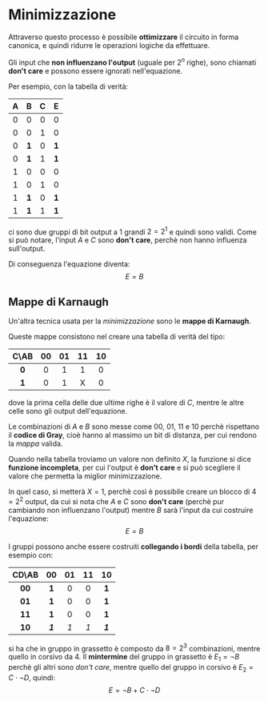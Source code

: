 # Minimizzazione

Attraverso questo processo è possibile **ottimizzare** il circuito in forma canonica, e quindi ridurre le operazioni logiche da effettuare.

Gli input che **non influenzano l'output** (uguale per $2^n$ righe), sono chiamati **don't care** e possono essere ignorati nell'equazione.

Per esempio, con la tabella di verità:

| A | B | C | E |
|:-:|:-:|:-:|:-:|
| 0 | 0 | 0 | 0 |
| 0 | 0 | 1 | 0 |
| 0 | **1** | 0 | **1** |
| 0 | **1** | 1 | **1** |
| 1 | 0 | 0 | 0 |
| 1 | 0 | 1 | 0 |
| 1 | **1** | 0 | **1** |
| 1 | **1** | 1 | **1** |

ci sono due gruppi di bit output a $1$ grandi $2 = 2^1$ e quindi sono validi.
Come si può notare, l'input $A$ e $C$ sono **don't care**, perchè non hanno influenza sull'output.

Di conseguenza l'equazione diventa:
$$E = B$$

## Mappe di Karnaugh

Un'altra tecnica usata per la _minimizzazione_ sono le **mappe di Karnaugh**.

Queste mappe consistono nel creare una tabella di verità del tipo:

| C\AB | 00 | 01 | 11 | 10 |
|:-:|:-:|:-:|:-:|:-:|
| **0** | 0 | 1 | 1 | 0 |
| **1** | 0 | 1 | X | 0 |

dove la prima cella delle due ultime righe è il valore di $C$, mentre le altre celle sono gli output dell'equazione.

Le combinazioni di $A$ e $B$ sono messe come $00$, $01$, $11$ e $10$ perchè rispettano il **codice di Gray**, cioè hanno al massimo un bit di distanza, per cui rendono la _mappa_ valida.

Quando nella tabella troviamo un valore non definito $X$, la funzione si dice **funzione incompleta**, per cui l'output è **don't care** e si può scegliere il valore che permetta la miglior minimizzazione.

In quel caso, si metterà $X = 1$, perchè così è possibile creare un blocco di $4 = 2^2$ output, da cui si nota che $A$ e $C$ sono **don't care** (perchè pur cambiando non influenzano l'output) mentre $B$ sarà l'input da cui costruire l'equazione:
$$E = B$$

I gruppi possono anche essere costruiti **collegando i bordi** della tabella, per esempio con:

| CD\AB | 00 | 01 | 11 | 10 |
|:-:|:-:|:-:|:-:|:-:|
| **00** | **1** | 0 | 0 | **1** |
| **01** | **1** | 0 | 0 | **1** |
| **11** | **1** | 0 | 0 | **1** |
| **10** | **_1_** | _1_ | _1_ | **_1_** |

si ha che in gruppo in grassetto è composto da $8 = 2^3$ combinazioni, mentre quello in corsivo da $4$.
Il **mintermine** del gruppo in grassetto è $E_1 = \neg B$ perchè gli altri sono _don't care_, mentre quello del gruppo in corsivo è $E_2 = C \cdot \neg D$, quindi:
$$E = \neg B + C \cdot \neg D$$
